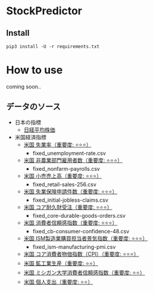 # StockPredictor


## Install

	pip3 install -U -r requirements.txt


# How to use

coming soon..

## データのソース

- 日本の指標
    - [日経平均株価](https://finance.yahoo.com/quote/%5EN225/history?period1=0&period2=1699228800&interval=1d&filter=history&frequency=1d&includeAdjustedClose=true)
- 米国経済指標
	- [米国 失業率（重要度: ⭐️⭐⭐）](https://jp.investing.com/economic-calendar/unemployment-rate-300)
	    - fixed_unemployment-rate.csv
	- [米国 非農業部門雇用者数（重要度: ⭐️⭐⭐）](https://jp.investing.com/economic-calendar/nonfarm-payrolls-227)
	    - fixed_nonfarm-payrolls.csv
	- [米国 小売売上高（重要度: ⭐️⭐⭐）](https://jp.investing.com/economic-calendar/retail-sales-256)
	    - fixed_retail-sales-256.csv
	- [米国 失業保険申請件数（重要度: ⭐️⭐⭐️）](https://jp.investing.com/economic-calendar/initial-jobless-claims-294)
	    - fixed_initial-jobless-claims.csv
	- [米国 コア耐久財受注（重要度: ⭐️⭐⭐️）](https://jp.investing.com/economic-calendar/core-durable-goods-orders-59)
	    - fixed_core-durable-goods-orders.csv
	- [米国 消費者信頼感指数（重要度: ⭐️⭐⭐️）](https://jp.investing.com/economic-calendar/cb-consumer-confidence-48)
	    - fixed_cb-consumer-confidence-48.csv
	- [米国 ISM製造業購買担当者景気指数（重要度: ⭐️⭐⭐️）](https://jp.investing.com/economic-calendar/ism-manufacturing-pmi-173)
	    - fixed_ism-manufacturing-pmi.csv
	- [米国 コア消費者物価指数（CPI）（重要度: ⭐️⭐⭐️）](https://jp.investing.com/economic-calendar/core-cpi-56)
	- [米国 鉱工業生産（重要度: ⭐️⭐）](https://jp.investing.com/economic-calendar/industrial-production-161)
	- [米国 ミシガン大学消費者信頼感指数（重要度: ⭐️⭐）](https://jp.investing.com/economic-calendar/michigan-consumer-sentiment-320)
	- [米国 個人支出（重要度: ⭐️⭐️）](https://jp.investing.com/economic-calendar/personal-spending-235)
